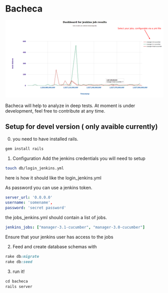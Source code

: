 # Bacheca

![bacheca](public/demo.png)

Bacheca will help to analyze in deep tests.
At moment is under development, feel free to contribute at any time.

## Setup for devel version ( only avaible currently)

0) you need to have installed rails.

```ruby
gem install rails
```

1) Configuration
Add the jenkins credentials you will need to setup

```bash
touch db/login_jenkins.yml
```
here is how it should like the login_jenkins.yml

As password you can use a jenkins token.
```yml
server_url: '0.0.0.0'
username: 'somename', 
password: 'secret password'
```

the jobs_jenkins.yml should contain a list of jobs.
```yml
jenkins_jobs: ["manager-3.1-cucumber", "manager-3.0-cucumber"]
```
Ensure that your jenkins user has access to the jobs

2) Feed and create database schemas with

```ruby
rake db:migrate
rake db:seed
```

3) run it!
```ruby
cd bacheca
rails server
```
